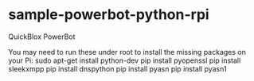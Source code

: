 sample-powerbot-python-rpi
==========================

QuickBlox PowerBot


You may need to run these under root to install the missing packages on your Pi:
sudo apt-get install python-dev
pip install pyopenssl
pip install sleekxmpp
pip install dnspython
pip install pyasn
pip install pyasn1



